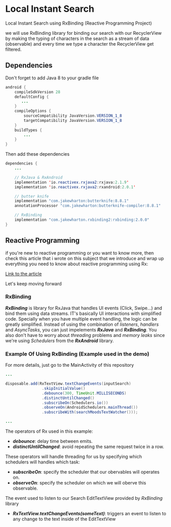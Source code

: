 # Local Instant Search

Local Instant Search using RxBinding (Reactive Programming Project)

we will use RxBinding library for binding our search with our RecyclerView by making the typing of characters in the search as a stream of data (observable) and every time we type a character the RecyclerView get filtered.

## Dependencies

Don't forget to add Java 8 to your gradle file

```java
android {
    compileSdkVersion 28
    defaultConfig {
       ...
    }
    compileOptions {
        sourceCompatibility JavaVersion.VERSION_1_8
        targetCompatibility JavaVersion.VERSION_1_8
    }
    buildTypes {
        ...
    }
}
```
Then add these dependencies
```java
dependencies {
    ...

    // RxJava & RxAndroid
    implementation 'io.reactivex.rxjava2:rxjava:2.1.9'
    implementation 'io.reactivex.rxjava2:rxandroid:2.0.1'

    // butter knife
    implementation "com.jakewharton:butterknife:8.8.1"
    annotationProcessor "com.jakewharton:butterknife-compiler:8.8.1"

    // RxBinding
    implementation "com.jakewharton.rxbinding2:rxbinding:2.0.0"
}

```
## Reactive Programming
if you're new to reactive programming or you want to know more, then check this article that i wrote on this subject that we introduce and wrap up everything you need to know about reactive programming using Rx:

[Link to the article](https://www.linkedin.com/pulse/reactivex-reactive-programming-principles-mahdi-chtioui/?trackingId=%2F8XzEJB0R%2BiQOPhR%2BU1nrw%3D%3D)

Let's keep moving forward

### RxBinding

***RxBinding*** is library for RxJava that handles UI events (Click, Swipe…) and bind them using data streams. IT's basically UI interactions with simplified code. Specially when you have multiple event handling, the logic can be greatly simplified. Instead of using the combination of *listeners*, *handlers* and *AsyncTasks*, you can just impelements ***RxJava*** and ***RxBinding***. You also don't have to worry about *threading* problems and *memory leaks* since we're using *Schedulers* from the ***RxAndroid*** library.

### Example Of Using RxBinding (Example used in the demo)
For more details, just go to the MainActivity of this repository

```java
...

disposable.add(RxTextView.textChangeEvents(inputSearch)
                .skipInitialValue()
                .debounce(300, TimeUnit.MILLISECONDS)
                .distinctUntilChanged()
                .subscribeOn(Schedulers.io())
                .observeOn(AndroidSchedulers.mainThread())
                .subscribeWith(searchMoodsTextWatcher()));

...
```

The operators of Rx used in this example: 

- ***debounce***: delay time between emits.
- ***distinctUntilChanged***: avoid repeating the same request twice in a row.

These operators will handle threading for us by specifying which schedulers will handles which task:

- ***subscribeOn***: specify the scheduler that our obervables will operates on.
- ***observeOn***: specify the scheduler on which we will oberve this observable.

The event used to listen to our Search EditTextView provided by *RxBinding* library
- ***RxTextView.textChangeEvents(someText)***: triggers an event to listen to any change to the text inside of the EditTextView


